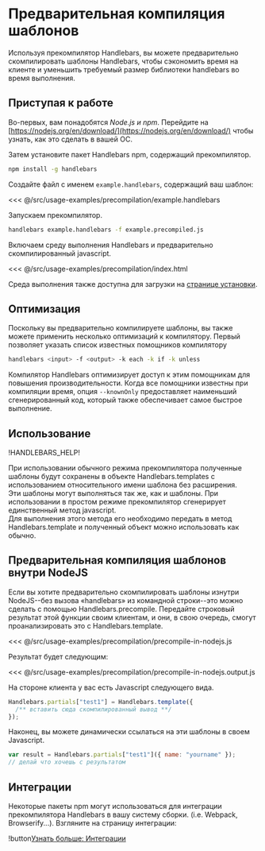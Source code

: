 # Предварительная компиляция шаблонов

Используя прекомпилятор Handlebars, вы можете предварительно скомпилировать шаблоны Handlebars, чтобы сэкономить время на клиенте и уменьшить
требуемый размер библиотеки handlebars во время выполнения.

## Приступая к работе

Во-первых, вам понадобятся _Node.js и npm_. Перейдите на [https://nodejs.org/en/download/](https://nodejs.org/en/download/)
чтобы узнать, как это сделать в вашей ОС.

Затем установите пакет Handlebars npm, содержащий прекомпилятор.

```bash
npm install -g handlebars
```

Создайте файл с именем `example.handlebars`, содержащий ваш шаблон:

<<< @/src/usage-examples/precompilation/example.handlebars

Запускаем прекомпилятор.

```bash
handlebars example.handlebars -f example.precompiled.js
```

Включаем среду выполнения Handlebars и предварительно скомпилированный javascript.

<<< @/src/usage-examples/precompilation/index.html

Среда выполнения также доступна для загрузки на [странице установки](index.md#download-handlebars).

## Оптимизация

Поскольку вы предварительно компилируете шаблоны, вы также можете применить несколько оптимизаций к компилятору. Первый позволяет
указать список известных помощников компилятору

```bash
handlebars <input> -f <output> -k each -k if -k unless
```

Компилятор Handlebars оптимизирует доступ к этим помощникам для повышения производительности. Когда все помощники известны при компиляции
время, опция `--knownOnly` предоставляет наименьший сгенерированный код, который также обеспечивает самое быстрое выполнение.

## Использование

!HANDLEBARS_HELP!

При использовании обычного режима прекомпилятора полученные шаблоны будут сохранены в объекте Handlebars.templates с использованием относительного имени шаблона без расширения.  
Эти шаблоны могут выполняться так же, как и шаблоны. При использовании
в простом режиме прекомпилятор сгенерирует единственный метод javascript.  
Для выполнения этого метода его необходимо передать в метод Handlebars.template и полученный объект можно использовать как обычно.

## Предварительная компиляция шаблонов внутри NodeJS

Если вы хотите предварительно скомпилировать шаблоны изнутри NodeJS--без вызова «handlebars» из командной строки--это можно
сделать с помощью Handlebars.precompile. Передайте строковый результат этой функции своим клиентам, и они, в свою очередь, смогут проанализировать это с Handlebars.template.

<<< @/src/usage-examples/precompilation/precompile-in-nodejs.js

Результат будет следующим:

<<< @/src/usage-examples/precompilation/precompile-in-nodejs.output.js

На стороне клиента у вас есть Javascript следующего вида.

```js
Handlebars.partials["test1"] = Handlebars.template({
  /** вставить сюда скомпилированный вывод **/
});
```

Наконец, вы можете динамически ссылаться на эти шаблоны в своем Javascript.

```js
var result = Handlebars.partials["test1"]({ name: "yourname" });
// делай что хочешь с результатом
```

## Интеграции

Некоторые пакеты npm могут использоваться для интеграции прекомпилятора Handlebars в вашу систему сборки. (i.e. Webpack,
Browserify...). Взгляните на страницу интеграции:

!button[Узнать больше: Интеграции](integrations.md)
